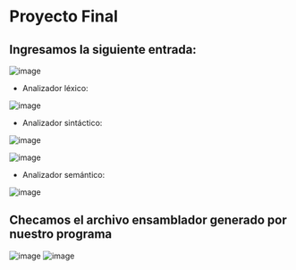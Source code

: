# Proyecto Final

## Ingresamos la siguiente entrada:

![image](https://user-images.githubusercontent.com/80979314/205669185-977879a9-317e-49ef-ae22-38e610563c14.png)

- Analizador léxico:

![image](https://user-images.githubusercontent.com/80979314/205669611-1ff47b29-3381-43da-80f0-185ce37d2735.png)

- Analizador sintáctico:

![image](https://user-images.githubusercontent.com/80979314/205669917-b1199b69-44c1-4646-8815-106ab1caccab.png)

![image](https://user-images.githubusercontent.com/80979314/205670016-d84b35bd-42e7-450e-9a64-a6aa71456535.png)

- Analizador semántico:

![image](https://user-images.githubusercontent.com/80979314/205670117-9d40e2e9-de58-4845-afbf-64f82610716f.png)

## Checamos el archivo ensamblador generado por nuestro programa

![image](https://user-images.githubusercontent.com/80979314/205670951-dadae120-7ede-4e0b-b835-f6be70898918.png)
![image](https://user-images.githubusercontent.com/80979314/205671043-049dda80-3b62-4467-95e3-f8f5beb3c1e5.png)
